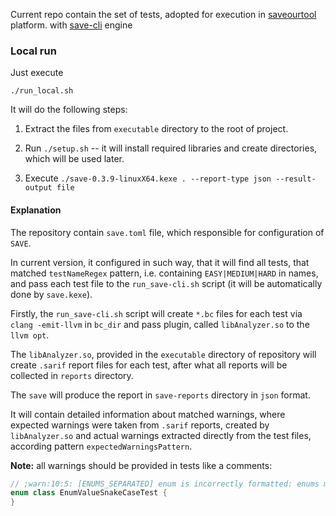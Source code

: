 Current repo contain the set of tests, adopted for execution in [saveourtool](https://saveourtool.com/) platform.
with [save-cli](https://github.com/saveourtool/save-cli) engine

### Local run

Just execute

    ./run_local.sh

It will do the following steps:

1) Extract the files from `executable` directory to the root of project.

2) Run `./setup.sh` -- it will install required libraries and create directories, which will be used later.

3) Execute `./save-0.3.9-linuxX64.kexe . --report-type json --result-output file`

#### Explanation

The repository contain `save.toml` file, which responsible for configuration of `SAVE`.

In current version, it configured in such way, that it will find all tests, that
matched `testNameRegex` pattern, i.e. containing `EASY|MEDIUM|HARD` in names,
and pass each test file to the `run_save-cli.sh` script (it will be automatically done by `save.kexe`).

Firstly, the `run_save-cli.sh` script will create `*.bc` files for each test via `clang -emit-llvm` in `bc_dir`
and pass plugin, called `libAnalyzer.so` to the `llvm opt`.

The `libAnalyzer.so`, provided in the `executable` directory of repository will create
`.sarif` report files for each test, after what all reports will be collected in `reports` directory.

The `save` will produce the report in `save-reports` directory in `json` format.

It will contain detailed information about matched warnings, where expected warnings were taken from `.sarif` reports,
created by `libAnalyzer.so` and actual warnings extracted directly from the test files, according pattern `expectedWarningsPattern`.

**Note:** all warnings should be provided in tests like a comments:

```kotlin
// ;warn:10:5: [ENUMS_SEPARATED] enum is incorrectly formatted: enums must end with semicolon{{.*}}
enum class EnumValueSnakeCaseTest {
}
```
